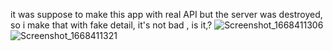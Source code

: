 it was suppose to make this app with real API but the server was destroyed, so i make that with fake detail, it's not bad , is it,?
![Screenshot_1668411306](https://user-images.githubusercontent.com/107408431/201656489-e61a98f3-439b-4c30-a34f-e11e98c307db.png)
![Screenshot_1668411321](https://user-images.githubusercontent.com/107408431/201656521-3f86033c-5f3b-4188-b921-15bd0da582ca.png)
